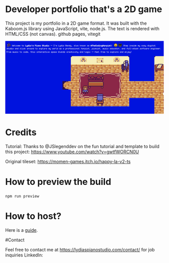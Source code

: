 # Developer portfolio that's a 2D game

This project is my portfolio in a 2D game format.
It was built with the Kaboom.js library using JavaScript, vite, node.js.
The text is rendered with HTML/CSS (not canvas). github pages, vitegit

![A screenshot of the project](public/LydiasPianoStudio.png)

# Credits

Tutorial: Thanks to @JSlegenddev on the fun tutorial and template to build this project: https://www.youtube.com/watch?v=gwtfWORCN0U

Original tileset: https://momen-games.itch.io/happy-la-v2-ts

# How to preview the build

`npm run preview`

# How to host?

Here is a [guide](HOW_TO_DEPLOY.MD).

#Contact

Feel free to contact me at https://lydiaspianostudio.com/contact/ for job inquiries
LinkedIn:
